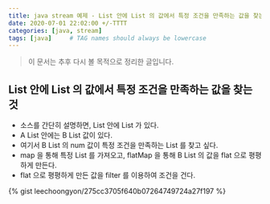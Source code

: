```yaml
---
title: java stream 예제 - List 안에 List 의 값에서 특정 조건을 만족하는 값을 찾는 것  
date: 2020-07-01 22:02:00 +/-TTTT
categories: [java, stream]
tags: [java]     # TAG names should always be lowercase
---
```


> 이 문서는 추후 다시 볼 목적으로 정리한 글입니다.  


## List 안에 List 의 값에서 특정 조건을 만족하는 값을 찾는 것
- 소스를 간단히 설명하면, List 안에 List 가 있다.
- A List 안에는 B List 값이 있다.
- 여기서 B List 의 num 값이 특정 조건을 만족하는 List 를 찾고 싶다.
- map 을 통해 특정 List 를 가져오고, flatMap 을 통해 B List 의 값을 flat 으로 평평하게 만든다.
- flat 으로 평평하게 만든 값을 filter 를 이용하여 조건을 건다.

{% gist leechoongyon/275cc3705f640b07264749724a27f197 %}